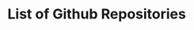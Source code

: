 # List of Github Repositories

<div id="vueapp" style="display:none">
  <v-app>
    <v-toolbar dense dark color="blue darken-2">
      <v-toolbar-side-icon disabled></v-toolbar-side-icon>
      <span v-text="toolbarStatus"></span>
      <v-spacer></v-spacer>
      <v-btn icon :href="items_edit_url">
        <v-icon>edit</v-icon>
      </v-btn>
    </v-toolbar>
    <v-container fluid grid-list-lg v-if="isLoaded" class="animated fadeInDownShort go">
      <v-layout row wrap>
        <v-flex xs12 v-for="(item, index) in publicItems" :key="index">
          <v-card>
            <v-card-title primary-title class="title">
              {{ item.name }}
            </v-card-title>
            <v-card-text class="teal--text comma-list">
              {{ item.description }}
            </v-card-text>
            <v-card-text class="grey--text">
              {{ item.note }}
            </v-card-text>
            <v-card-actions>
              <v-chip disabled outline color="grey">{{ item.created_at }}</v-chip>
              <v-chip v-if="item.archived" disabled color="red" text-color="white">archived</v-chip>
              <v-spacer></v-spacer>
              <v-btn dark :href="item.html_url">
                Open
              </v-btn>
            </v-card-actions>
          </v-card>
        </v-flex>
      </v-layout>
    </v-container>
  </v-app>
</div>

<div>
<link href="https://unpkg.com/vuetify/dist/vuetify.min.css" rel="stylesheet"></link>
<style>
th a * { float:right; color: white }
.md-header a, .md-tabs a {color: white}
html { font-size: 62.5%; } /* mkdocs vs vuetify fix */
.comma-list > span:not(:last-child):after {
  content: ", ";
}
</style>
<script src="https://unpkg.com/vue/dist/vue.js"></script>
<script src="https://unpkg.com/vuetify/dist/vuetify.js"></script>
<script src="https://unpkg.com/axios/dist/axios.min.js"></script>
<script src="../lib.js"></script>
<script>
const vueapp = new Vue({
  el: '#vueapp',
  data: {
    items: null,
    items_url: 'https://api.github.com/orgs/biggis-project/repos',
    items_edit_url: 'https://github.com/biggis-project'
  },
  computed:{
    isLoaded() {
      return Array.isArray(this.items);
    },
    toolbarStatus() {
      if(this.isLoaded) return ''
      if(this.items == null) return 'Loading ...'
      return this.items
    },
    publicItems() {
      return this.items.filter(x=>!x.private)
    }
  },
  methods: {
    async loadItems() {
      const json = await fetch(this.items_url).then(function(resp) { return resp.json()} );
      this.items = json.sort(sortByDate);
      try {
        const resp = await axios(this.items_url)
        this.items = resp.data.sort(sortByDate)
      } catch(e) {
        this.items = e.response.data.message
      }
    }
  }
});
vueapp.loadItems() // async load
vueapp.$el.style.display = 'block' // hack because html shows before vue init
</script>
</div>
